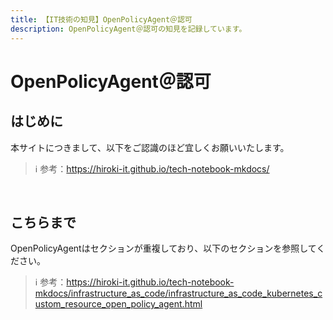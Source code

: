 ```yaml
---
title: 【IT技術の知見】OpenPolicyAgent＠認可
description: OpenPolicyAgent＠認可の知見を記録しています。
---
```


# OpenPolicyAgent＠認可

## はじめに

本サイトにつきまして、以下をご認識のほど宜しくお願いいたします。



> ℹ️ 参考：https://hiroki-it.github.io/tech-notebook-mkdocs/

<br>

## こちらまで

OpenPolicyAgentはセクションが重複しており、以下のセクションを参照してください。



> ℹ️ 参考：https://hiroki-it.github.io/tech-notebook-mkdocs/infrastructure_as_code/infrastructure_as_code_kubernetes_custom_resource_open_policy_agent.html

<br>

